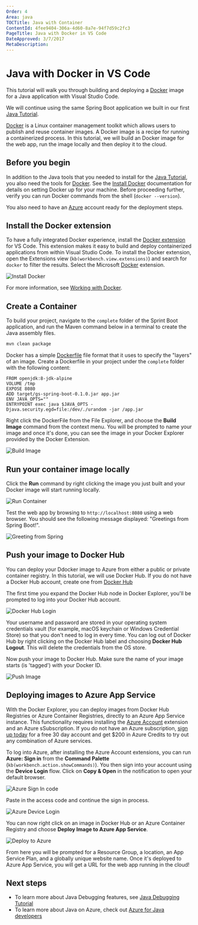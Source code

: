```yaml
---
Order: 4
Area: java
TOCTitle: Java with Container
ContentId: 4fee9404-306a-4d60-8a7e-94f7d59c2fc3
PageTitle: Java with Docker in VS Code
DateApproved: 3/7/2017
MetaDescription:
---
```

# Java with Docker in VS Code

This tutorial will walk you through building and deploying a [Docker](https://docker.com/) image for a Java application with Visual Studio Code.

We will continue using the same Spring Boot application we built in our first [Java Tutorial](/docs/java/java-tutorial.md).

[Docker](https://docker.com/) is a Linux container management toolkit which allows users to publish and reuse container images. A Docker image is a recipe for running a containerized process. In this tutorial, we will build an Docker image for the web app, run the image locally and then deploy it to the cloud.

## Before you begin

In addition to the Java tools that you needed to install for the [Java Tutorial](/docs/java/java-tutorial.md), you also need the tools for [Docker](https://docker.com/). See the [Install Docker](https://docs.docker.com/installation/#installation) documentation for details on setting Docker up for your machine. Before proceeding further, verify you can run Docker commands from the shell (`docker --version`).

You also need to have an [Azure](https://azure.microsoft.com) account ready for the deployment steps.

## Install the Docker extension

To have a fully integrated Docker experience, install the [Docker extension](https://github.com/Microsoft/vscode-docker) for VS Code. This extension makes it easy to build and deploy containerized applications from within Visual Studio Code. To install the Docker extension, open the Extensions view (`kb(workbench.view.extensions)`) and search for `docker` to filter the results. Select the Microsoft [Docker](https://marketplace.visualstudio.com/items?itemName=PeterJausovec.vscode-docker) extension.

![Install Docker](images/java-container/install-docker.png)

For more information, see [Working with Docker](/docs/azure/docker.md).

## Create a Container

To build your project, navigate to the `complete` folder of the Sprint Boot application, and run the Maven command below in a terminal to create the Java assembly files.

```bash
mvn clean package
```

Docker has a simple [Dockerfile](https://docs.docker.com/reference/builder/) file format that it uses to specify the "layers" of an image. Create a Dockerfile in your project under the `complete` folder with the following content:

```docker
FROM openjdk:8-jdk-alpine
VOLUME /tmp
EXPOSE 8080
ADD target/gs-spring-boot-0.1.0.jar app.jar
ENV JAVA_OPTS=""
ENTRYPOINT exec java $JAVA_OPTS -Djava.security.egd=file:/dev/./urandom -jar /app.jar
```

Right click the DockerFile from the File Explorer, and choose the **Build Image** command from the context menu. You will be prompted to name your image and once it's done, you can see the image in your Docker Explorer provided by the Docker Extension.

![Build Image](images/java-container/build-image.png)

## Run your container image locally

Click the **Run** command by right clicking the image you just built and your Docker image will start running locally.

![Run Container](images/java-container/docker-run.png)

Test the web app by browsing to `http://localhost:8080` using a web browser. You should see the following message displayed: "Greetings from Spring Boot!".

![Greeting from Spring](images/java-tutorial/greeting-from-spring.png)

## Push your image to Docker Hub

You can deploy your Ddocker image to Azure from either a public or private container registry. In this tutorial, we will use Docker Hub. If you do not have a Docker Hub account, create one from [Docker Hub](https://hub.docker.com/)

The first time you expand the Docker Hub node in Docker Explorer, you'll be prompted to log into your Docker Hub account.

![Docker Hub Login](images/java-container/docker-hub-login.gif)

Your username and password are stored in your operating system credentials vault (for example, macOS keychain or Windows Credential Store) so that you don't need to log in every time. You can log out of Docker Hub by right clicking on the Docker Hub label and choosing **Docker Hub Logout**. This will delete the credentials from the OS store.

Now push your image to Docker Hub. Make sure the name of your image starts (is 'tagged') with your Docker ID.

![Push Image](images/java-container/docker-push.png)

## Deploying images to Azure App Service

With the Docker Explorer, you can deploy images from Docker Hub Registries or Azure Container Registries, directly to an Azure App Service instance. This functionality requires installing the [Azure Account](https://marketplace.visualstudio.com/items?itemName=ms-vscode.azure-account) extension and an Azure sSubscription. If you do not have an Azure subscription, [sign up today](https://azure.microsoft.com//free/?b=16.48) for a free 30 day account and get $200 in Azure Credits to try out any combination of Azure services.

To log into Azure, after installing the Azure Account extensions, you can run **Azure: Sign in** from the **Command Palette** (`kb(workbench.action.showCommands)`). You then sign into your account using the **Device Login** flow. Click on **Copy & Open** in the notification to open your default browser.

![Azure Sign In code](images/java-container/devicelogin.png)

Paste in the access code and continue the sign in process.

![Azure Device Login](images/java-container/devicelogin2.png)

You can now right click on an image in Docker Hub or an Azure Container Registry and choose **Deploy Image to Azure App Service**.

![Deploy to Azure](images/java-container/deploy-to-azure.png)

From here you will be prompted for a Resource Group, a location, an App Service Plan, and a globally unique website name. Once it's deployed to Azure App Service, you will get a URL for the web app running in the cloud!

## Next steps

* To learn more about Java Debugging features, see [Java Debugging Tutorial](/docs/java/java-debugging.md)
* To learn more about Java on Azure, check out [Azure for Java developers](https://docs.microsoft.com//java/azure/)
